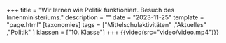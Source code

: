 +++
title = "Wir lernen wie Politik funktioniert. Besuch des Innenministeriums."
description = ""
date = "2023-11-25"
template = "page.html"
[taxonomies]
tags = ["Mittelschulaktivitäten" ,"Aktuelles" ,"Politik" ]
klassen = ["10. Klasse"]
+++
{{video(src="video/video.mp4")}}

